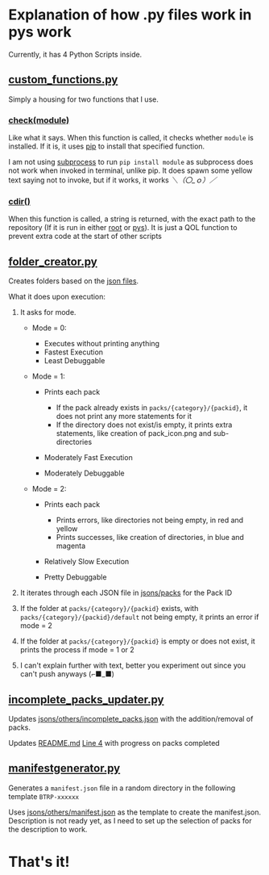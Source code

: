 # Explanation of how .py files work in pys work

Currently, it has 4 Python Scripts inside.

## [custom_functions.py](https://github.com/NSPC911/Bedrock-Tweaks-Base/blob/main/pys/custom_functions.py)

Simply a housing for two functions that I use.

### [check(module)](https://github.com/NSPC911/Bedrock-Tweaks-Base/blob/0bbad992d41ccb1ab7cbf3af0d20987d7af463dd/pys/custom_functions.py#L7-L15)

Like what it says. When this function is called, it checks whether `module` is installed. If it is, it uses [pip](https://pypi.org/project/pip/) to install that specified function.

I am not using [subprocess](https://docs.python.org/3/library/subprocess.html) to run `pip install module` as subprocess does not work when invoked in terminal, unlike pip. It does spawn some yellow text saying not to invoke, but if it works, it works _＼（〇_ｏ）／_

### [cdir()](https://github.com/NSPC911/Bedrock-Tweaks-Base/blob/0bbad992d41ccb1ab7cbf3af0d20987d7af463dd/pys/custom_functions.py#L19-L29)

When this function is called, a string is returned, with the exact path to the repository (If it is run in either [root](https://github.com/NSPC911/Bedrock-Tweaks-Base/tree/main) or [pys](https://github.com/NSPC911/Bedrock-Tweaks-Base/tree/main/pys)).
It is just a QOL function to prevent extra code at the start of other scripts

## [folder_creator.py](https://github.com/NSPC911/Bedrock-Tweaks-Base/blob/main/pys/folder_creator.py)

Creates folders based on the [json files](https://github.com/NSPC911/Bedrock-Tweaks-Base/tree/jsons/packs).

What it does upon execution:

1. It asks for mode.

    - Mode = 0:
        
        - Executes without printing anything
        - Fastest Execution
        - Least Debuggable
    - Mode = 1:

        - Prints each pack
            
            - If the pack already exists in `packs/{category}/{packid}`, it does not print any more statements for it
            - If the directory does not exist/is empty, it prints extra statements, like creation of pack_icon.png and sub-directories
        - Moderately Fast Execution
        - Moderately Debuggable
    - Mode = 2:
        
        - Prints each pack
            
            - Prints errors, like directories not being empty, in red and yellow
            - Prints successes, like creation of directories, in blue and magenta
        - Relatively Slow Execution
        - Pretty Debuggable
2. It iterates through each JSON file in [jsons/packs](https://github.com/NSPC911/Bedrock-Tweaks-Base/blob/main/jsons/packs) for the Pack ID
3. If the folder at `packs/{category}/{packid}` exists, with `packs/{category}/{packid}/default` not being empty, it prints an error if mode = 2
4. If the folder at `packs/{category}/{packid}` is empty or does not exist, it prints the process if mode = 1 or 2
5. I can't explain further with text, better you experiment out since you can't push anyways (⌐■_■)

## [incomplete_packs_updater.py](https://github.com/NSPC911/Bedrock-Tweaks-Base/blob/main/pys/incomplete_packs_updater.py)

Updates [jsons/others/incomplete_packs.json](https://github.com/NSPC911/Bedrock-Tweaks-Base/blob/main/jsons/others/incomplete_packs.json) with the addition/removal of packs.

Updates [README.md](https://github.com/NSPC911/Bedrock-Tweaks-Base/blob/main/README.md) [Line 4](https://github.com/NSPC911/Bedrock-Tweaks-Base/blob/main/README.md?plain=1#L4) with progress on packs completed

## [manifestgenerator.py](https://github.com/NSPC911/Bedrock-Tweaks-Base/blob/main/pys/manifestgenerator.py)

Generates a `manifest.json` file in a random directory in the following template `BTRP-xxxxxx`

Uses [jsons/others/manifest.json](https://github.com/NSPC911/Bedrock-Tweaks-Base/blob/jsons/others/manifest.json) as the template to create the manifest.json. Description is not ready yet, as I need to set up the selection of packs for the description to work.

# That's it!